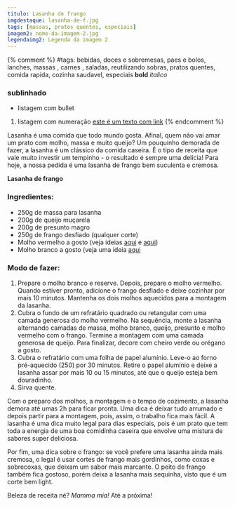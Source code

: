 ```yaml
---
titulo: Lasanha de frango
imgdestaque: lasanha-de-f.jpg
tags: [massas, pratos quentes, especiais]
imagem2: nome-da-imagem-2.jpg
legendaimg2: Legenda da imagem 2
---
```

{% comment %}
#tags: bebidas, doces e sobremesas, paes e bolos, lanches, massas , carnes , saladas, reutilizando sobras, pratos quentes, comida rapida, cozinha saudavel, especiais
**bold**
*italico*
### sublinhado
* listagem com bullet
1. listagem com numeração
[este é um texto com link](https://www.enderecodolink.com)
{% endcomment %}

Lasanha é uma comida que todo mundo gosta. Afinal, quem não vai amar um prato com molho, massa e muito queijo? Um pouquinho demorada de fazer, a lasanha é um clássico da comida caseira. É o tipo de receita que vale muito investir um tempinho - o resultado é sempre uma delícia! Para hoje, a nossa pedida é uma lasanha de frango bem suculenta e cremosa. 

**Lasanha de frango**

### Ingredientes:

* 250g de massa para lasanha
* 200g de queijo muçarela
* 200g de presunto magro
* 250g de frango desfiado (qualquer corte)
* Molho vermelho a gosto (veja ideias [aqui](http://paneladepau.com.br/molho-de-cachorro-quente) e [aqui](http://paneladepau.com.br/molho-vermelho-sem-tomate))
* Molho branco a gosto (veja uma ideia [aqui](http://paneladepau.com.br/espaguete-cheddar)

### Modo de fazer:

1. Prepare o molho branco e reserve. Depois, prepare o molho vermelho. Quando estiver pronto, adicione o frango desfiado e deixe cozinhar por mais 10 minutos. Mantenha os dois molhos aquecidos para a montagem da lasanha. 
2. Cubra o fundo de um refratário quadrado ou retangular com uma camada generosa do molho vermelho. Na sequência, monte a lasanha alternando camadas de massa, molho branco, queijo, presunto e molho vermelho com o frango. Termine a montagem com uma camada generosa de queijo. Para finalizar, decore com cheiro verde ou orégano a gosto. 
3. Cubra o refratário com uma folha de papel alumínio. Leve-o ao forno pré-aquecido (250) por 30 minutos. Retire o papel alumínio e deixe a lasanha assar por mais 10 ou 15 minutos, até que o queijo esteja bem douradinho. 
4. Sirva quente. 

Com o preparo dos molhos, a montagem e o tempo de cozimento, a lasanha demora até umas 2h para ficar pronta. Uma dica é deixar tudo arrumado e depois partir para a montagem, pois, assim, o trabalho fica mais fácil. A lasanha é uma dica muito legal para dias especiais, pois é um prato que tem toda a energia de uma boa comidinha caseira que envolve uma mistura de sabores super deliciosa. 

Por fim, uma dica sobre o frango: se você prefere uma lasanha ainda mais cremosa, o legal é usar cortes de frango mais gordinhos, como coxas e sobrecoxas, que deixam um sabor mais marcante. O peito de frango também fica gostoso, porém deixa a lasanha mais sequinha, visto que é um corte bem light. 

Beleza de receita né? *Mamma mia!*
Até a próxima!
